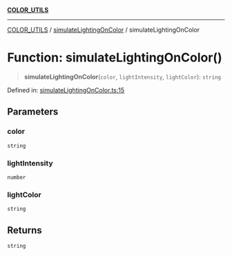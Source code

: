 [**COLOR_UTILS**](../../README.md)

***

[COLOR_UTILS](../../README.md) / [simulateLightingOnColor](../README.md) / simulateLightingOnColor

# Function: simulateLightingOnColor()

> **simulateLightingOnColor**(`color`, `lightIntensity`, `lightColor`): `string`

Defined in: [simulateLightingOnColor.ts:15](https://github.com/dailker/everyutil/blob/e265d7544f4e799da268d038a0a464c889a18367/src/color/simulateLightingOnColor.ts#L15)

## Parameters

### color

`string`

### lightIntensity

`number`

### lightColor

`string`

## Returns

`string`
